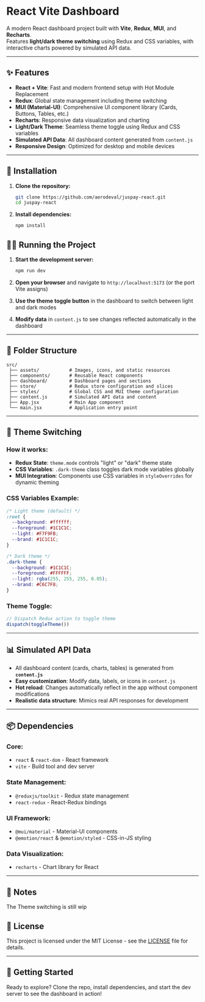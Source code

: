 # React Vite Dashboard

A modern React dashboard project built with **Vite**, **Redux**, **MUI**, and **Recharts**.  
Features **light/dark theme switching** using Redux and CSS variables, with interactive charts powered by simulated API data.

---

## ✨ Features

- **React + Vite**: Fast and modern frontend setup with Hot Module Replacement
- **Redux**: Global state management including theme switching
- **MUI (Material-UI)**: Comprehensive UI component library (Cards, Buttons, Tables, etc.)
- **Recharts**: Responsive data visualization and charting
- **Light/Dark Theme**: Seamless theme toggle using Redux and CSS variables
- **Simulated API Data**: All dashboard content generated from `content.js`
- **Responsive Design**: Optimized for desktop and mobile devices

---

## 🚀 Installation

1. **Clone the repository:**
   ```bash
   git clone https://github.com/aerodeval/juspay-react.git
   cd juspay-react
   ```

2. **Install dependencies:**
   ```bash
   npm install
   ```

## 🏃‍♂️ Running the Project

1. **Start the development server:**
   ```bash
   npm run dev
   ```

2. **Open your browser** and navigate to `http://localhost:5173` (or the port Vite assigns)

3. **Use the theme toggle button** in the dashboard to switch between light and dark modes

4. **Modify data** in `content.js` to see changes reflected automatically in the dashboard

---

## 📁 Folder Structure

```
src/
 ├── assets/           # Images, icons, and static resources
 ├── components/       # Reusable React components
 ├── dashboard/        # Dashboard pages and sections
 ├── store/            # Redux store configuration and slices
 ├── styles/           # Global CSS and MUI theme configuration
 ├── content.js        # Simulated API data and content
 ├── App.jsx           # Main App component
 └── main.jsx          # Application entry point
```

---

## 🎨 Theme Switching

### How it works:
- **Redux State**: `theme.mode` controls "light" or "dark" theme state
- **CSS Variables**: `.dark-theme` class toggles dark mode variables globally
- **MUI Integration**: Components use CSS variables in `styleOverrides` for dynamic theming

### CSS Variables Example:
```css
/* Light theme (default) */
:root {
  --background: #ffffff;
  --foreground: #1C1C1C;
  --light: #F7F9FB;
  --brand: #1C1C1C;
}

/* Dark theme */
.dark-theme {
  --background: #1C1C1C;
  --foreground: #FFFFFF;
  --light: rgba(255, 255, 255, 0.05);
  --brand: #C6C7F8;
}
```

### Theme Toggle:
```javascript
// Dispatch Redux action to toggle theme
dispatch(toggleTheme())
```

---

## 📊 Simulated API Data

- All dashboard content (cards, charts, tables) is generated from **`content.js`**
- **Easy customization**: Modify data, labels, or icons in `content.js`
- **Hot reload**: Changes automatically reflect in the app without component modifications
- **Realistic data structure**: Mimics real API responses for development

---

## 📦 Dependencies

### Core:
- `react` & `react-dom` - React framework
- `vite` - Build tool and dev server

### State Management:
- `@reduxjs/toolkit` - Redux state management
- `react-redux` - React-Redux bindings

### UI Framework:
- `@mui/material` - Material-UI components
- `@emotion/react` & `@emotion/styled` - CSS-in-JS styling

### Data Visualization:
- `recharts` - Chart library for React

---

## 📝 Notes
The Theme switching is still wip

## 📄 License

This project is licensed under the MIT License - see the [LICENSE](LICENSE) file for details.

---

## 🚀 Getting Started

Ready to explore? Clone the repo, install dependencies, and start the dev server to see the dashboard in action!
